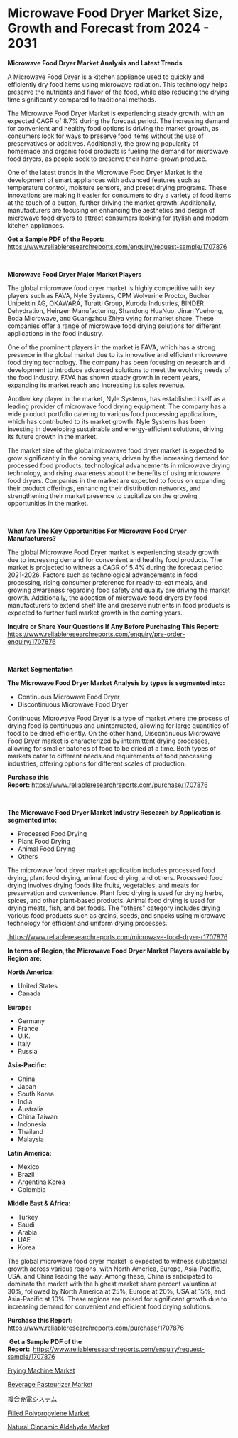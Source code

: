 <p><h1>Microwave Food Dryer Market Size, Growth and Forecast from 2024 - 2031</h1></p><p><strong>Microwave Food Dryer Market Analysis and Latest Trends</strong></p>
<p><p>A Microwave Food Dryer is a kitchen appliance used to quickly and efficiently dry food items using microwave radiation. This technology helps preserve the nutrients and flavor of the food, while also reducing the drying time significantly compared to traditional methods.</p><p>The Microwave Food Dryer Market is experiencing steady growth, with an expected CAGR of 8.7% during the forecast period. The increasing demand for convenient and healthy food options is driving the market growth, as consumers look for ways to preserve food items without the use of preservatives or additives. Additionally, the growing popularity of homemade and organic food products is fueling the demand for microwave food dryers, as people seek to preserve their home-grown produce.</p><p>One of the latest trends in the Microwave Food Dryer Market is the development of smart appliances with advanced features such as temperature control, moisture sensors, and preset drying programs. These innovations are making it easier for consumers to dry a variety of food items at the touch of a button, further driving the market growth. Additionally, manufacturers are focusing on enhancing the aesthetics and design of microwave food dryers to attract consumers looking for stylish and modern kitchen appliances.</p></p>
<p><strong>Get a Sample PDF of the Report:&nbsp;</strong> <a href="https://www.reliableresearchreports.com/enquiry/request-sample/1707876">https://www.reliableresearchreports.com/enquiry/request-sample/1707876</a></p>
<p>&nbsp;</p>
<p><strong>Microwave Food Dryer Major Market Players</strong></p>
<p><p>The global microwave food dryer market is highly competitive with key players such as FAVA, Nyle Systems, CPM Wolverine Proctor, Bucher Unipektin AG, OKAWARA, Turatti Group, Kuroda Industries, BINDER Dehydration, Heinzen Manufacturing, Shandong HuaNuo, Jinan Yuehong, Boda Microwave, and Guangzhou Zhiya vying for market share. These companies offer a range of microwave food drying solutions for different applications in the food industry.</p><p>One of the prominent players in the market is FAVA, which has a strong presence in the global market due to its innovative and efficient microwave food drying technology. The company has been focusing on research and development to introduce advanced solutions to meet the evolving needs of the food industry. FAVA has shown steady growth in recent years, expanding its market reach and increasing its sales revenue.</p><p>Another key player in the market, Nyle Systems, has established itself as a leading provider of microwave food drying equipment. The company has a wide product portfolio catering to various food processing applications, which has contributed to its market growth. Nyle Systems has been investing in developing sustainable and energy-efficient solutions, driving its future growth in the market.</p><p>The market size of the global microwave food dryer market is expected to grow significantly in the coming years, driven by the increasing demand for processed food products, technological advancements in microwave drying technology, and rising awareness about the benefits of using microwave food dryers. Companies in the market are expected to focus on expanding their product offerings, enhancing their distribution networks, and strengthening their market presence to capitalize on the growing opportunities in the market.</p></p>
<p>&nbsp;</p>
<p><strong>What Are The Key Opportunities For Microwave Food Dryer Manufacturers?</strong></p>
<p><p>The global Microwave Food Dryer market is experiencing steady growth due to increasing demand for convenient and healthy food products. The market is projected to witness a CAGR of 5.4% during the forecast period 2021-2026. Factors such as technological advancements in food processing, rising consumer preference for ready-to-eat meals, and growing awareness regarding food safety and quality are driving the market growth. Additionally, the adoption of microwave food dryers by food manufacturers to extend shelf life and preserve nutrients in food products is expected to further fuel market growth in the coming years.</p></p>
<p><strong>Inquire or Share Your Questions If Any Before Purchasing This Report:</strong> <a href="https://www.reliableresearchreports.com/enquiry/pre-order-enquiry/1707876">https://www.reliableresearchreports.com/enquiry/pre-order-enquiry/1707876</a></p>
<p>&nbsp;</p>
<p><strong>Market Segmentation</strong></p>
<p><strong>The Microwave Food Dryer Market Analysis by types is segmented into:</strong></p>
<p><ul><li>Continuous Microwave Food Dryer</li><li>Discontinuous Microwave Food Dryer</li></ul></p>
<p><p>Continuous Microwave Food Dryer is a type of market where the process of drying food is continuous and uninterrupted, allowing for large quantities of food to be dried efficiently. On the other hand, Discontinuous Microwave Food Dryer market is characterized by intermittent drying processes, allowing for smaller batches of food to be dried at a time. Both types of markets cater to different needs and requirements of food processing industries, offering options for different scales of production.</p></p>
<p><strong>Purchase this Report:&nbsp;</strong><a href="https://www.reliableresearchreports.com/purchase/1707876">https://www.reliableresearchreports.com/purchase/1707876</a></p>
<p>&nbsp;</p>
<p><strong>The Microwave Food Dryer Market Industry Research by Application is segmented into:</strong></p>
<p><ul><li>Processed Food Drying</li><li>Plant Food Drying</li><li>Animal Food Drying</li><li>Others</li></ul></p>
<p><p>The microwave food dryer market application includes processed food drying, plant food drying, animal food drying, and others. Processed food drying involves drying foods like fruits, vegetables, and meats for preservation and convenience. Plant food drying is used for drying herbs, spices, and other plant-based products. Animal food drying is used for drying meats, fish, and pet foods. The "others" category includes drying various food products such as grains, seeds, and snacks using microwave technology for efficient and uniform drying processes.</p></p>
<p><a href="https://www.reliableresearchreports.com/microwave-food-dryer-r1707876">&nbsp;https://www.reliableresearchreports.com/microwave-food-dryer-r1707876</a></p>
<p><strong>In terms of Region, the Microwave Food Dryer Market Players available by Region are:</strong></p>
<p>
    <p> <strong> North America: </strong>
        <ul>
            <li>United States</li>
            <li>Canada</li>
        </ul>
        </p> 
    <p> <strong> Europe: </strong>
        <ul>
            <li>Germany</li>
            <li>France</li>
            <li>U.K.</li>
            <li>Italy</li>
            <li>Russia</li>
        </ul>
        </p> 
    <p> <strong> Asia-Pacific: </strong>
        <ul>
            <li>China</li>
            <li>Japan</li>
            <li>South Korea</li>
            <li>India</li>
            <li>Australia</li>
            <li>China Taiwan</li>
            <li>Indonesia</li>
            <li>Thailand</li>
            <li>Malaysia</li>
        </ul>
        </p> 
    <p> <strong> Latin America: </strong>
        <ul>
            <li>Mexico</li>
            <li>Brazil</li>
            <li>Argentina Korea</li>
            <li>Colombia</li>
        </ul>
        </p> 
    <p> <strong> Middle East & Africa: </strong>
        <ul>
            <li>Turkey</li>
            <li>Saudi</li>
            <li>Arabia</li>
            <li>UAE</li>
            <li>Korea</li>
        </ul>
    </p>
    </p>
<p><p>The global microwave food dryer market is expected to witness substantial growth across various regions, with North America, Europe, Asia-Pacific, USA, and China leading the way. Among these, China is anticipated to dominate the market with the highest market share percent valuation at 30%, followed by North America at 25%, Europe at 20%, USA at 15%, and Asia-Pacific at 10%. These regions are poised for significant growth due to increasing demand for convenient and efficient food drying solutions.</p></p>
<p><strong>Purchase this Report: </strong><a href="https://www.reliableresearchreports.com/purchase/1707876">https://www.reliableresearchreports.com/purchase/1707876</a></p>
<p>&nbsp;<strong>Get a Sample PDF of the Report:&nbsp;&nbsp;</strong><a href="https://www.reliableresearchreports.com/enquiry/request-sample/1707876">https://www.reliableresearchreports.com/enquiry/request-sample/1707876</a></p>
<p><strong></strong></p>
<p><p><a href="https://view.publitas.com/reportprime-1/frying-machine-market-share-evolution-and-market-growth-trends-2024-2031/">Frying Machine Market</a></p><p><a href="https://github.com/gamblestampleyjenny50m5sl6/Market-Research-Report-List-2/blob/main/beverage-pasteurizer-market.md">Beverage Pasteurizer Market</a></p><p><a href="https://github.com/nemesis2824/Market-Research-Report-List-1/blob/main/221837828051.md">複合充電システム</a></p><p><a href="https://issuu.com/reportprime-2/docs/filled-polypropylene-market-size-2030.pptx">Filled Polypropylene Market</a></p><p><a href="https://issuu.com/reportprime-2/docs/natural-cinnamic-aldehyde-market-size-2030.pptx">Natural Cinnamic Aldehyde Market</a></p></p>